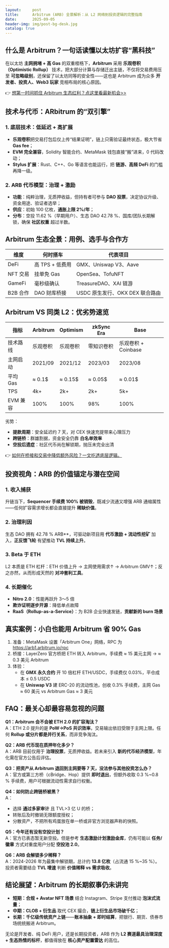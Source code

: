 ```yaml
---
layout:     post
title:      Arbitrum (ARB) 全景解析：从 L2 网络到投资逻辑的完整指南
date:       2025-09-05
header-img: img/post-bg-desk.jpg
catalog: true
---
```


## 什么是 Arbitrum？一句话读懂以太坊扩容“黑科技”
在以太坊 **主网拥堵 + 高 Gas** 的双重桎梏下，**Arbitrum** 采用 **乐观卷积（Optimistic Rollup）** 技术，把大部分计算与存储迁出主链，不仅将交易费用压至 **可忽略级别**，还保留了以太坊同等的安全性——这也是 Arbitrum 成为众多 **开发者、投资人、Web3 玩家** 竞相布局的核心原因。

👉 [想第一时间抓住 Arbitrum 生态红利？点这里看最新机会>>](https://okxdog.com/)

## 技术与代币：ARbitrum 的“双引擎”

### 1. 底层技术：低延迟 + 高扩展
- **乐观卷积**把交易打包后仅上传“结果证明”，链上只需验证最终状态，极大节省 **Gas fee**；
- **EVM 完全兼容**，Solidity 智能合约、MetaMask 钱包直接“搬”进来，0 代码改动；
- **Stylus 扩展**：Rust、C++、Go 等语言也能运行，把 **链游、高频 DeFi** 的门槛再降一级。

### 2. ARB 代币模型：治理 + 激励
- **功能**：纯粹治理，无质押收益，但持有者可参与 **DAO 投票**，决定协议升级、资金用途、验证者选举；
- **供应**：初始 100 亿枚，**通胀上限 2%/年**；
- **分布**：空投 11.62 %（早期用户）、生态 DAO 42.78 %、国库/团队长期解锁，确保 **社区权重** 超过半数。

## Arbitrum 生态全景：用例、选手与合作方

| 维度 | 何时搭车 | 代表项目 |
|------|-----------|----------|
| DeFi | 高 TPS + 低费用 | GMX、Uniswap V3、Aave |
| NFT 交易 | 挂单免 Gas | OpenSea、TofuNFT |
| GameFi | 毫秒级确认 | TreasureDAO、XAI 链游 |
| B2B 合作 | DAO 财库桥接 | USDC 原生发行、OKX DEX 联合路由 |

## Arbitrum VS 同类 L2：优劣势速览

| 指标 | Arbitrum | Optimism | zkSync Era | Base |
|----|---------|----------|------------|------|
| 技术路线 | 乐观卷积 | 乐观卷积 | 零知识卷积 | 乐观卷积 + Coinbase |
| 主网启动 | 2021/09 | 2021/12 | 2023/03 | 2023/08 |
| 平均 Gas | ≈ 0.1$ | ≈ 0.15$ | ≈ 0.05$ | ≈ 0.01$ |
| TPS | 4k+ | 2k+ | 2k+ | 5k+ |
| EVM 兼容 | 100% | 100% | 98% | 100% |

劣势：  
- **提款周期**：安全延迟约 7 天，对 CEX 快速充提带来心理压力  
- **跨链桥**：群雄割据，资金安全仍靠 **白名单效率**  
- **空投后遗症**：社区代币尚在解锁期，抛压未完全出清

👉 [如何在桥接和交易中降低额外风险？一文吃透底层逻辑。](https://okxdog.com/)

## 投资视角：ARB 的价值锚定与潜在空间

### 1. **收入捕获**
升链当下，**Sequencer 手续费 100% 被销毁**，既减少流通又增强 ARB 通缩属性——任何扩容需求增长都会直接提升 **稀缺价值**。

### 2. **治理利因**
生态 DAO 拥有 42.78 % ARB**，可驱动新项目用 **代币激励 + 流动性挖矿** 加入，**正反馈飞轮** 有望推动 **TVL 持续上升**。

### 3. **Beta 于 ETH**
L2 本质是 ETH 杠杆：ETH 价值上升 → 主网使用需求↑ → Arbitrum GMV↑；反之亦然，从而形成天然的 **对冲套利工具**。

### 4. **长期催化**
- **Nitro 2.0**：性能再跃升 3～5 倍  
- **欺诈证明逐步开源**：降低单点故障  
- **RaaS（Rollup-as-a-Service）**：为 B2B 企业快速发链，**贡献新的 burn 场景**

## 真实案例：小白也能用 Arbitrum 省 90% Gas

1. 准备：MetaMask 设置「Arbitrum One」网络，RPC 为 https://arb1.arbitrum.io/rpc  
2. 桥接：LayerZero 官方桥把 ETH 转入 Arbitrum，手续费 ≈ 15 美元主网 -> ≈ 0.3 美元 Arbitrum  
3. 体验：  
   - 在 **GMX 永久合约** 开 10 倍杠杆 ETH/USDC，手续费仅 0.03%，平仓成本 ≤ 0.5 USDC  
   - 在 **Uniswap V3** 建 ERC-20 的流动性池，创收 0.3% 手续费，主网 Gas ≈ 60 美元 vs Arbitrum Gas ≈ 3 美元

## FAQ：最关心却最容易忽视的问题

**Q1：Arbitrum 会不会被 ETH 2.0 的扩容淘汰？**  
A：ETH 2.0 提升的是 **PoW→PoS 共识效率**，交易输出依旧受限于主网上限。任何 **Rollup 或分片都是并行关系**，而非竞争淘汰。

**Q2：ARB 代币现在质押年化多少？**  
A：ARB 目前仅用于 **治理投票**，无质押收益。若未来引入 **新的代币经济模型**，年化需在官方公告后评估。

**Q3：把资产从 Arbitrum 退回到主网要等 7 天，没法参与其他投资怎么办？**  
A：官方或第三方桥（cBridge、Hop）提供 **即时退出**，但额外收取 0.3 %~0.8 % 手续费，用户可根据流动性需求自行权衡。

**Q4：如何防止跨链桥被黑？**  
A：  
- 选择 **通过多家审计** 且 TVL>3 亿 U 的桥；  
- 转账后及时撤销无限额度授权；  
- 分散资产，不把所有鸡蛋放在单一桥或非官方浏览器声称的快照。

**Q5：今年还有没有空投计划？**  
A：官方已表态暂无新空投。但是参考 **生态激励计划激励金库**，仍有可能以 **任务/徽章** 方式对重度用户分配 **空投池 2.0**。

**Q6：ARB 会解锁多少稀释？**  
A：2024-2026 年为最集中解锁期，总计约 **13.8 亿枚**（占流通 15 %~35 %）。投资者需要结合 **TVL 增速** 判断 **价值稀释 vs 需求吸收**。

## 结论展望：Arbitrum 的长期叙事仍未讲完
- **短期：合规 + Avatar NFT 场景** 结合 Instagram、Stripe 支付推动 **泡沫式流量**；  
- **中期：CLOB + 衍生品** 取代 CEX 撮合，**链上衍生品市场破千亿**；  
- **长期：千亿级传统资产上链**——**账本抽象 + 即时结算**，把银行、期货、债券市场统统搬进 Arbitrum。

无论是开发者、纯 DeFi 用户，还是长期投资者，ARB 作为 **L2 赛道最具治理深度 + 生态热情的标杆**，都值得放在 **核心资产配置雷达** 的高位。